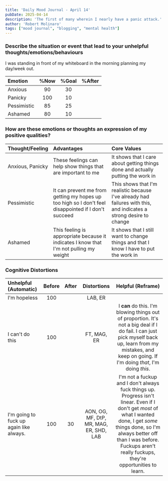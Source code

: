 ```yaml
---
title: 'Daily Mood Journal - April 14'
pubDate: 2025-04-14
description: 'The first of many wherein I nearly have a panic attack.'
author: 'Robert Molinaro'
tags: ["mood journal", "blogging", "mental health"]
---
```


### Describe the situation or event that lead to your unhelpful thoughts/emotions/behaviours
 I was standing in front of my whiteboard in the morning planning my day/week out.

 |    Emotion    | %Now  | %Goal |  %After |
 |:--------------|:-----:|:-----:|:-------:|
 | Anxious       |   90  |  30   |         |
 | Panicky       |  100  |  10   |         |
 | Pessimistic   |   85  |  25   |         |
 | Ashamed       |   80  |  10   |         |

 ### How are these emotions or thoughts an expression of my positive qualities?

 |  Thought/Feeling  |          Advantages         |         Core Values         |
 |:------------------|:----------------------------|:----------------------------|
 | Anxious, Panicky  | These feelings can help show things that are important to me | It shows that I care about getting things done and actually putting the work in |
 | Pessimistic | It can prevent me from getting my hopes up too high so I don't feel disappointed if I don't succeed | This shows that I'm realistic because I've already had failures with this, and indicates a strong desire to change |
 | Ashamed | This feeling is appropriate because it indicates I know that I'm not pulling my weight | It shows that I still want to change things and that I know I have to put the work in |

 ### Cognitive Distortions

 | Unhelpful (Automatic) | Before | After | Distortions | Helpful (Reframe) |
 |:----------------------|:------:|:-----:|:-----------:|:-----------------:|
 | I'm hopeless | 100 |  | LAB, ER |  |
 | I can't do this | 100 |  | FT, MAG, ER | I **can** do this. I'm blowing things out of proportion. It's not a big deal if I do fail. I can just pick myself back up, learn from my mistakes, and keep on going. If I'm doing *that*, I'm doing *this*.|
 | I'm going to fuck up again like always. | 100 | 30 | AON, OG, MF, DtP, MR, MAG, ER, SHD, LAB | I'm not a fuckup and I don't always fuck things up. Progress isn't linear. Even if I don't get *most* of what I wanted done, I get *some* things done, so I'm always better off than I was before. Fuckups aren't really fuckups, they're opportunities to learn. |

 